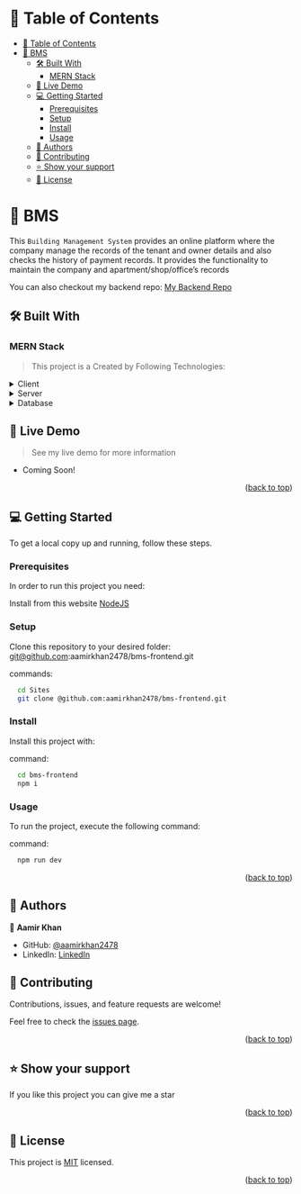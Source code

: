 <a name="readme-top"></a>

# 📗 Table of Contents

- [📗 Table of Contents](#-table-of-contents)
- [📖 BMS ](#about-project)
  - [🛠 Built With](#built-with)
    - [MERN Stack ](#tech-stack)
  - [🚀 Live Demo](#live-demo)
  - [💻 Getting Started ](#getting-started)
    - [Prerequisites](#prerequisites)
    - [Setup](#setup)
    - [Install](#install)
    - [Usage](#usage)
  - [👥 Authors ](#authors)
  - [🤝 Contributing ](#contributing)
  - [⭐️ Show your support ](#support)
  - [📝 License](#license)

<!-- PROJECT DESCRIPTION -->

# 📖 BMS <a name="about-project"></a>

This `Building Management System` provides an online platform where the company manage the records of the tenant and owner details and also checks the history of payment records. It provides the functionality to maintain the company and apartment/shop/office’s records

You can also checkout my backend repo:
[My Backend Repo](https://github.com/aamirkhan2478/bms-backend)

## 🛠 Built With <a name="built-with"></a>

### MERN Stack <a name="tech-stack"></a>

> This project is a Created by Following Technologies:

<details>
  <summary>Client</summary>
  <ul>
    <li><a href="https://reactjs.org/">React</a></li>
    <li><a href="https://nextjs.org/">Next</a></li>
  </ul>
</details>

<details>
  <summary>Server</summary>
  <ul>
    <li><a href="https://nodejs.org/en/">NodeJS</a></li>
    <li><a href="https://expressjs.com/">ExpressJS</a></li>
  </ul>
</details>

<details>
<summary>Database</summary>
  <ul>
    <li><a href="https://www.mongodb.com/">MongoDB</a></li>
  </ul>
</details>

<!-- LIVE DEMO -->

## 🚀 Live Demo <a name="live-demo"></a>

> See my live demo for more information

- Coming Soon! 

<p align="right">(<a href="#readme-top">back to top</a>)</p>

<!-- GETTING STARTED -->

## 💻 Getting Started <a name="getting-started"></a>


To get a local copy up and running, follow these steps.

### Prerequisites <a name="prerequisites"></a>

In order to run this project you need:

 Install from this website [NodeJS](https://nodejs.org/en/)


### Setup <a name="setup"></a>

Clone this repository to your desired folder: git@github.com:aamirkhan2478/bms-frontend.git

commands:

```sh
  cd Sites
  git clone @github.com:aamirkhan2478/bms-frontend.git
```

### Install <a name="install"></a>

Install this project with:

command:

```sh
  cd bms-frontend
  npm i
```

### Usage <a name="usage"></a>

To run the project, execute the following command:

command:

```sh
  npm run dev
```


<p align="right">(<a href="#readme-top">back to top</a>)</p>

<!-- AUTHORS -->

## 👥 Authors <a name="authors"></a>

👤 **Aamir Khan**

- GitHub: [@aamirkhan2478](https://github.com/aamirkhan2478)
- LinkedIn: [LinkedIn](https://www.linkedin.com/in/aamir-khan-302a44237/)


<!-- CONTRIBUTING -->

## 🤝 Contributing <a name="contributing"></a>

Contributions, issues, and feature requests are welcome!

Feel free to check the [issues page](https://github.com/aamirkhan2478/bms-frontend/issues).

<p align="right">(<a href="#readme-top">back to top</a>)</p>

<!-- SUPPORT -->

## ⭐️ Show your support <a name="support"></a>

If you like this project you can give me a star

<p align="right">(<a href="#readme-top">back to top</a>)</p>

<!-- LICENSE -->

## 📝 License <a name="license"></a>

This project is [MIT](./MIT.md) licensed.

<p align="right">(<a href="#readme-top">back to top</a>)</p>
